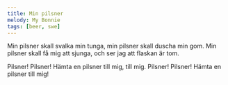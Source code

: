 ```yaml
---
title: Min pilsner
melody: My Bonnie
tags: [beer, swe]
---
```


Min pilsner skall svalka min tunga,
min pilsner skall duscha min gom.
Min pilsner skall få mig att sjunga,
och ser jag att flaskan är tom.

Pilsner! Pilsner!
Hämta en pilsner till mig, till mig.
Pilsner! Pilsner!
Hämta en pilsner till mig!
